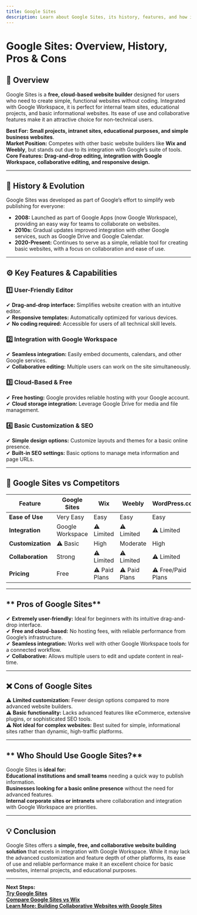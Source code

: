 ```yaml
---
title: Google Sites  
description: Learn about Google Sites, its history, features, and how it compares to other website builders.
---
```


# **Google Sites: Overview, History, Pros & Cons**

## **📌 Overview**  
Google Sites is a **free, cloud-based website builder** designed for users who need to create simple, functional websites without coding. Integrated with Google Workspace, it is perfect for internal team sites, educational projects, and basic informational websites. Its ease of use and collaborative features make it an attractive choice for non-technical users.

 **Best For:** **Small projects, intranet sites, educational purposes, and simple business websites**.  
 **Market Position:** Competes with other basic website builders like **Wix and Weebly**, but stands out due to its integration with Google’s suite of tools.  
 **Core Features:** **Drag-and-drop editing, integration with Google Workspace, collaborative editing, and responsive design.**

---

## **📜 History & Evolution**  
Google Sites was developed as part of Google’s effort to simplify web publishing for everyone:

- **2008:** Launched as part of Google Apps (now Google Workspace), providing an easy way for teams to collaborate on websites.
- **2010s:** Gradual updates improved integration with other Google services, such as Google Drive and Google Calendar.
- **2020-Present:** Continues to serve as a simple, reliable tool for creating basic websites, with a focus on collaboration and ease of use.

---

## **⚙️ Key Features & Capabilities**

### **1️⃣ User-Friendly Editor**  
✔ **Drag-and-drop interface:** Simplifies website creation with an intuitive editor.  
✔ **Responsive templates:** Automatically optimized for various devices.  
✔ **No coding required:** Accessible for users of all technical skill levels.

### **2️⃣ Integration with Google Workspace**  
✔ **Seamless integration:** Easily embed documents, calendars, and other Google services.  
✔ **Collaborative editing:** Multiple users can work on the site simultaneously.

### **3️⃣ Cloud-Based & Free**  
✔ **Free hosting:** Google provides reliable hosting with your Google account.  
✔ **Cloud storage integration:** Leverage Google Drive for media and file management.

### **4️⃣ Basic Customization & SEO**  
✔ **Simple design options:** Customize layouts and themes for a basic online presence.  
✔ **Built-in SEO settings:** Basic options to manage meta information and page URLs.

---

## **🔄 Google Sites vs Competitors**

| Feature                  | Google Sites      | Wix             | Weebly           | WordPress.com    |
|--------------------------|-------------------|-----------------|------------------|------------------|
| **Ease of Use**          |  Very Easy      |  Easy         |  Easy          |  Easy          |
| **Integration**          |  Google Workspace | ⚠ Limited    | ⚠ Limited       | ⚠ Limited       |
| **Customization**        | ⚠ Basic          |  High         |  Moderate      |  High          |
| **Collaboration**        |  Strong        | ⚠ Limited      | ⚠ Limited       | ⚠ Limited       |
| **Pricing**              |  Free          | ⚠ Paid Plans   | ⚠ Paid Plans    | ⚠ Free/Paid Plans |

---

## ** Pros of Google Sites**  
✔ **Extremely user-friendly:** Ideal for beginners with its intuitive drag-and-drop interface.  
✔ **Free and cloud-based:** No hosting fees, with reliable performance from Google’s infrastructure.  
✔ **Seamless integration:** Works well with other Google Workspace tools for a connected workflow.  
✔ **Collaborative:** Allows multiple users to edit and update content in real-time.

---

## **❌ Cons of Google Sites**  
⚠ **Limited customization:** Fewer design options compared to more advanced website builders.  
⚠ **Basic functionality:** Lacks advanced features like eCommerce, extensive plugins, or sophisticated SEO tools.  
⚠ **Not ideal for complex websites:** Best suited for simple, informational sites rather than dynamic, high-traffic platforms.

---

## ** Who Should Use Google Sites?**  
Google Sites is **ideal for:**  
 **Educational institutions and small teams** needing a quick way to publish information.  
 **Businesses looking for a basic online presence** without the need for advanced features.  
 **Internal corporate sites or intranets** where collaboration and integration with Google Workspace are priorities.
  
---

## **💡 Conclusion**  
Google Sites offers a **simple, free, and collaborative website building solution** that excels in integration with Google Workspace. While it may lack the advanced customization and feature depth of other platforms, its ease of use and reliable performance make it an excellent choice for basic websites, internal projects, and educational purposes.

---

 **Next Steps:**  
 **[Try Google Sites](https://sites.google.com/)**  
 **[Compare Google Sites vs Wix](#)**  
 **[Learn More: Building Collaborative Websites with Google Sites](#)**
